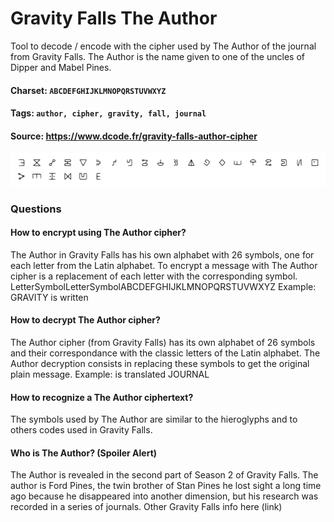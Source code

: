 # Gravity Falls The Author
Tool to decode / encode with the cipher used by The Author of the journal from Gravity Falls. The Author is the name given to one of the uncles of Dipper and Mabel Pines.

#### Charset: `ABCDEFGHIJKLMNOPQRSTUVWXYZ`

#### Tags: `author, cipher, gravity, fall, journal`

#### Source: https://www.dcode.fr/gravity-falls-author-cipher

![combined](./combined.png)

### Questions

#### How to encrypt using The Author cipher?
The Author in Gravity Falls has his own alphabet with 26 symbols, one for each letter from the Latin alphabet. To encrypt a message with The Author cipher is a replacement of each letter with the corresponding symbol. LetterSymbolLetterSymbolABCDEFGHIJKLMNOPQRSTUVWXYZ Example: GRAVITY is written

#### How to decrypt The Author cipher?
The Author cipher (from Gravity Falls) has its own alphabet of 26 symbols and their correspondance with the classic letters of the Latin alphabet. The Author decryption consists in replacing these symbols to get the original plain message. Example:  is translated JOURNAL

#### How to recognize a The Author ciphertext?
The symbols used by The Author are similar to the hieroglyphs and to others codes used in Gravity Falls.

#### Who is The Author? (Spoiler Alert)
The Author is revealed in the second part of Season 2 of Gravity Falls. The author is Ford Pines, the twin brother of Stan Pines he lost sight a long time ago because he disappeared into another dimension, but his research was recorded in a series of journals. Other Gravity Falls info here (link)


